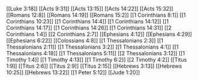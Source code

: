 [[Luke 3:18]]
[[Acts 9:31]]
[[Acts 13:15]]
[[Acts 14:22]]
[[Acts 15:32]]
[[Romans 12:8]]
[[Romans 14:19]]
[[Romans 15:2]]
[[1 Corinthians 8:1]]
[[1 Corinthians 10:23]]
[[1 Corinthians 14:4]]
[[1 Corinthians 14:12]]
[[1 Corinthians 14:17]]
[[1 Corinthians 14:26]]
[[1 Corinthians 14:31]]
[[2 Corinthians 1:4]]
[[2 Corinthians 2:7]]
[[Ephesians 4:12]]
[[Ephesians 4:29]]
[[Ephesians 6:22]]
[[Colossians 4:8]]
[[1 Thessalonians 2:3]]
[[1 Thessalonians 2:11]]
[[1 Thessalonians 3:2]]
[[1 Thessalonians 4:1]]
[[1 Thessalonians 4:18]]
[[1 Thessalonians 5:11]]
[[2 Thessalonians 3:12]]
[[1 Timothy 1:4]]
[[1 Timothy 4:13]]
[[1 Timothy 6:2]]
[[2 Timothy 4:2]]
[[Titus 1:9]]
[[Titus 2:6]]
[[Titus 2:9]]
[[Titus 2:15]]
[[Hebrews 3:13]]
[[Hebrews 10:25]]
[[Hebrews 13:22]]
[[1 Peter 5:12]]
[[Jude 1:20]]
